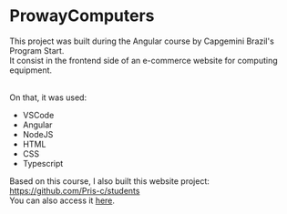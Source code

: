 # ProwayComputers

This project was built during the Angular course by Capgemini Brazil's Program Start.
<br>It consist in the frontend side of an e-commerce website for computing equipment.

<br> On that, it was used:
* VSCode
* Angular
* NodeJS
* HTML
* CSS
* Typescript

Based on this course, I also built this website project: https://github.com/Pris-c/students
<br>You can also access it [here](https://pris-c.github.io/students/).

